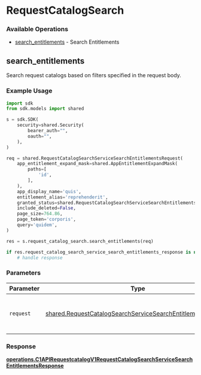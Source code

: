 # RequestCatalogSearch

### Available Operations

* [search_entitlements](#search_entitlements) - Search Entitlements

## search_entitlements

Search request catalogs based on filters specified in the request body.

### Example Usage

```python
import sdk
from sdk.models import shared

s = sdk.SDK(
    security=shared.Security(
        bearer_auth="",
        oauth="",
    ),
)

req = shared.RequestCatalogSearchServiceSearchEntitlementsRequest(
    app_entitlement_expand_mask=shared.AppEntitlementExpandMask(
        paths=[
            'id',
        ],
    ),
    app_display_name='quis',
    entitlement_alias='reprehenderit',
    granted_status=shared.RequestCatalogSearchServiceSearchEntitlementsRequestGrantedStatus.GRANTED,
    include_deleted=False,
    page_size=764.86,
    page_token='corporis',
    query='quidem',
)

res = s.request_catalog_search.search_entitlements(req)

if res.request_catalog_search_service_search_entitlements_response is not None:
    # handle response
```

### Parameters

| Parameter                                                                                                                                  | Type                                                                                                                                       | Required                                                                                                                                   | Description                                                                                                                                |
| ------------------------------------------------------------------------------------------------------------------------------------------ | ------------------------------------------------------------------------------------------------------------------------------------------ | ------------------------------------------------------------------------------------------------------------------------------------------ | ------------------------------------------------------------------------------------------------------------------------------------------ |
| `request`                                                                                                                                  | [shared.RequestCatalogSearchServiceSearchEntitlementsRequest](../../models/shared/requestcatalogsearchservicesearchentitlementsrequest.md) | :heavy_check_mark:                                                                                                                         | The request object to use for the request.                                                                                                 |


### Response

**[operations.C1APIRequestcatalogV1RequestCatalogSearchServiceSearchEntitlementsResponse](../../models/operations/c1apirequestcatalogv1requestcatalogsearchservicesearchentitlementsresponse.md)**

